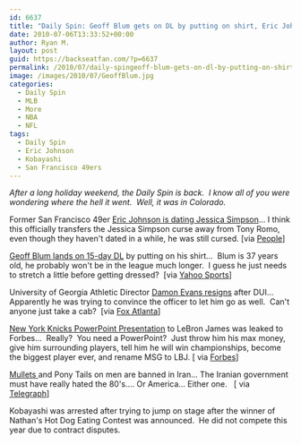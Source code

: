 ```yaml
---
id: 6637
title: "Daily Spin: Geoff Blum gets on DL by putting on shirt, Eric Johnson dating Jessica Simpson, Iran Bans the Mullet"
date: 2010-07-06T13:33:52+00:00
author: Ryan M.
layout: post
guid: https://backseatfan.com/?p=6637
permalink: /2010/07/daily-spingeoff-blum-gets-on-dl-by-putting-on-shirt-eric-johnson-dating-jessica-simpson-iran-bans-the-mullet/
image: /images/2010/07/GeoffBlum.jpg
categories:
  - Daily Spin
  - MLB
  - More
  - NBA
  - NFL
tags:
  - Daily Spin
  - Eric Johnson
  - Kobayashi
  - San Francisco 49ers
---
```


<div class="entry">
  <p>
    <em>After a long holiday weekend, the Daily Spin is back.  I know all of you were wondering where the hell it went.  Well, it was in Colorado.</em>
  </p>

  <p>
    Former San Francisco 49er <a href="http://www.people.com/people/article/0,,20399672,00.html">Eric Johnson is dating Jessica Simpson</a>&#8230; I think this officially transfers the Jessica Simpson curse away from Tony Romo, even though they haven't dated in a while, he was still cursed. [via <a href="http://www.people.com/people/article/0,,20399672,00.html">People</a>]
  </p>

  <p>
    <a href="http://sports.yahoo.com/mlb/blog/big_league_stew/post/Geoff-Blum-lands-on-15-day-DL-with-shirt-wearing?urn=mlb,253694">Geoff Blum lands on 15-day DL</a> by putting on his shirt&#8230;  Blum is 37 years old, he probably won't be in the league much longer.  I guess he just needs to stretch a little before getting dressed?  [via <a href="http://sports.yahoo.com/mlb/blog/big_league_stew/post/Geoff-Blum-lands-on-15-day-DL-with-shirt-wearing?urn=mlb,253694">Yahoo Sports</a>]
  </p>

  <p>
    University of Georgia Athletic Director <a href="http://www.myfoxatlanta.com/dpp/news/UGA-President-to-Address-Evans-Resignation-20100706-am-sd">Damon Evans resigns</a> after DUI&#8230; Apparently he was trying to convince the officer to let him go as well.  Can't anyone just take a cab?  [via <a href="http://www.myfoxatlanta.com/dpp/news/UGA-President-to-Address-Evans-Resignation-20100706-am-sd">Fox Atlanta</a>]
  </p>

  <p>
    <a href="http://blogs.forbes.com/sportsmoney/2010/07/lebron-james-what-the-knicks-told-lebron-new-york-and-make-billion-dollars/">New York Knicks PowerPoint Presentation</a> to LeBron James was leaked to Forbes&#8230;  Really?  You need a PowerPoint?  Just throw him his max money, give him surrounding players, tell him he will win championships, become the biggest player ever, and rename MSG to LBJ. [ via <a href="http://blogs.forbes.com/sportsmoney/2010/07/lebron-james-what-the-knicks-told-lebron-new-york-and-make-billion-dollars/">Forbes</a>]
  </p>

  <p>
    <a href="http://www.telegraph.co.uk/news/worldnews/middleeast/iran/7873621/Iran-government-issues-style-guide-for-mens-hair.html">Mullets </a>and Pony Tails on men are banned in Iran&#8230; The Iranian government must have really hated the 80's&#8230;. Or America&#8230; Either one.   [ via <a href="http://www.telegraph.co.uk/news/worldnews/middleeast/iran/7873621/Iran-government-issues-style-guide-for-mens-hair.html">Telegraph</a>]
  </p>

  <p>
    Kobayashi was arrested after trying to jump on stage after the winner of Nathan's Hot Dog Eating Contest was announced.  He did not compete this year due to contract disputes.
  </p>

  <p>
  </p>
</div>
